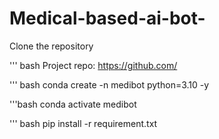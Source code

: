 # Medical-based-ai-bot-



Clone the repository 

''' bash
Project repo: https://github.com/

''' bash
conda create -n medibot python=3.10 -y

'''bash
conda activate medibot

''' bash
pip install -r requirement.txt